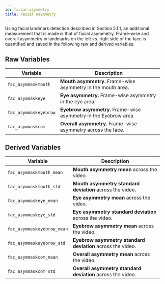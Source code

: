```yaml
---
id: facial-asymmetry
title: Facial Asymmetry
---
```


Using facial landmark detection described in Section 5.1.1, an additional measurement that is made is that of facial asymmetry. Frame-wise and overall asymmetry in landmarks on the left vs. right side of the face is quantified and saved in the following raw and derived variables.

## Raw Variables

| Variable      | Description |
| ----------- | ----------- |
| `fac_asymmaskmouth`      | **Mouth asymmetry.** Frame-wise asymmetry in the mouth area.    |
| `fac_asymmaskeye`      | **Eye asymmetry.** Frame-wise asymmetry in the eye area.    |
| `fac_asymmaskeyebrow`      | **Eyebrow asymmetry.** Frame-wise asymmetry in the Eyebrow area.    |
| `fac_asymmaskcom`      |  **Overall asymmetry.** Frame-wise asymmetry across the face.    |

## Derived Variables

| Variable      | Description |
| ----------- | ----------- |
| `fac_asymmaskmouth_mean`      | **Mouth asymmetry mean** across the video.     |
| `fac_asymmaskmouth_std`      | **Mouth asymmetry standard deviation** across the video.     |
| `fac_asymmaskeye_mean`      | **Eye asymmetry mean** across the video.     |
| `fac_asymmaskeye_std`      | **Eye asymmetry standard deviation** across the video.     |
| `fac_asymmaskeyebrow_mean`      | **Eyebrow asymmetry mean** across the video.     |
| `fac_asymmaskeyebrow_std`      | **Eyebrow asymmetry standard deviation** across the video.     |
| `fac_asymmaskcom_mean`      | **Overall asymmetry mean** across the video.     |
| `fac_asymmaskcom_std`      | **Overall asymmetry standard deviation** across the video.     |
